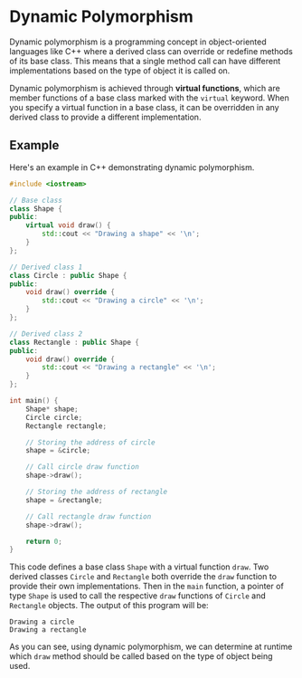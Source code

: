 # Dynamic Polymorphism

Dynamic polymorphism is a programming concept in object-oriented languages like C++ where a derived class can override or redefine methods of its base class. This means that a single method call can have different implementations based on the type of object it is called on.

Dynamic polymorphism is achieved through **virtual functions**, which are member functions of a base class marked with the `virtual` keyword. When you specify a virtual function in a base class, it can be overridden in any derived class to provide a different implementation.

## Example

Here's an example in C++ demonstrating dynamic polymorphism.

```cpp
#include <iostream>

// Base class
class Shape {
public:
    virtual void draw() {
        std::cout << "Drawing a shape" << '\n'; 
    }
};

// Derived class 1
class Circle : public Shape {
public:
    void draw() override {
        std::cout << "Drawing a circle" << '\n'; 
    }
};

// Derived class 2
class Rectangle : public Shape {
public:
    void draw() override {
        std::cout << "Drawing a rectangle" << '\n';
    }
};

int main() {
    Shape* shape;
    Circle circle;
    Rectangle rectangle;

    // Storing the address of circle
    shape = &circle;

    // Call circle draw function
    shape->draw();

    // Storing the address of rectangle
    shape = &rectangle;

    // Call rectangle draw function
    shape->draw();

    return 0;
}
```

This code defines a base class `Shape` with a virtual function `draw`. Two derived classes `Circle` and `Rectangle` both override the `draw` function to provide their own implementations. Then in the `main` function, a pointer of type `Shape` is used to call the respective `draw` functions of `Circle` and `Rectangle` objects. The output of this program will be:

```
Drawing a circle
Drawing a rectangle
```

As you can see, using dynamic polymorphism, we can determine at runtime which `draw` method should be called based on the type of object being used.